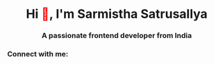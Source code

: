 <h1 align="center">Hi <font color="red">👋</font>, I'm Sarmistha Satrusallya</h1>
<h3 align="center">A passionate frontend developer from India</h3>

<h3 align="left">Connect with me:</h3>
<p align="left">
</p>
